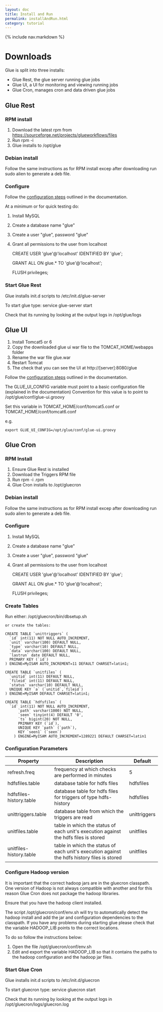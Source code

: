 ```yaml
---
layout: doc
title: Install and Run
permalink: installAndRun.html
category: tutorial
---
```



{% include nav.markdown %}


# Downloads

Glue is split into three installs:

* Glue Rest, the glue server running glue jobs
* Glue UI, a UI for monitoring and viewing running jobs
* Glue Cron, manages cron and data driven glue jobs


## Glue Rest

### RPM install

1. Download the latest rpm from https://sourceforge.net/projects/glueworkflows/files 
2. Run rpm -i <glue rest rpm>
3. Glue installs to /opt/glue



### Debian install

Follow the same instructions as for RPM install excep after downloading run sudo alien <rpm file> to generate a deb file.



### Configure

Follow the [configuration steps](configuration.html) outlined in the documentation.

At a minimum or for quick testing do:

1. Install MySQL
2. Create a database name "glue"
3. Create a user "glue", password "glue"
4. Grant all permissions to the user from localhost

    CREATE USER 'glue'@'localhost' IDENTIFIED BY 'glue';
    
    GRANT ALL ON glue.* TO 'glue'@'localhost';
    
    FLUSH privileges;


### Start Glue Rest

Glue installs init.d scripts to /etc/init.d/glue-server

To start glue type:
 service glue-server start
 
Check that its running by looking at the output logs in /opt/glue/logs


## Glue UI


1. Install Tomcat5 or 6
2. Copy the downloaded glue ui war file to the TOMCAT_HOME/webapps folder 
3. Rename the war file glue.war
4. Restart Tomcat
5. The check that you can see the UI at http://[server]:8080/glue

Follow the [configuration steps](configuration.html) outlined in the documentation.

The GLUE_UI_CONFIG variable must point to a basic configuration file (explained in the documentation)
Convention for this value is to point to /opt/glue/conf/glue-ui.groovy

Set this variable in TOMCAT_HOME/conf/tomcat5.conf or TOMCAT_HOME/conf/tomcat6.conf

e.g.

    export GLUE_UI_CONFIG=/opt/glue/conf/glue-ui.groovy
 


## Glue Cron

### RPM Install

1. Ensure Glue Rest is installed
2. Download the Triggers RPM file
3. Run rpm -i <rpm file>.rpm
4. Glue Cron installs to /opt/gluecron

### Debian install

Follow the same instructions as for RPM install excep after downloading run sudo alien <rpm file> to generate a deb file.


### Configure


1. Install MySQL
2. Create a database name "glue"
3. Create a user "glue", password "glue"
4. Grant all permissions to the user from localhost

    CREATE USER 'glue'@'localhost' IDENTIFIED BY 'glue';
    
    GRANT ALL ON glue.* TO 'glue'@'localhost';
    
    FLUSH privileges;

### Create Tables

Run either:
    /opt/gluecron/bin/dbsetup.sh
     
    or create the tables:

	CREATE TABLE `unittriggers` (
	  `id` int(11) NOT NULL AUTO_INCREMENT,
	  `unit` varchar(100) DEFAULT NULL,
	  `type` varchar(10) DEFAULT NULL,
	  `data` varchar(100) DEFAULT NULL,
	  `lastrun` date DEFAULT NULL,
	  PRIMARY KEY (`id`)
	) ENGINE=MyISAM AUTO_INCREMENT=11 DEFAULT CHARSET=latin1;
	
	CREATE TABLE `unitfiles` (
	  `unitid` int(11) DEFAULT NULL,
	  `fileid` int(11) DEFAULT NULL,
	  `status` varchar(10) DEFAULT NULL,
	  UNIQUE KEY `a` (`unitid`,`fileid`)
	) ENGINE=MyISAM DEFAULT CHARSET=latin1;
	
	CREATE TABLE `hdfsfiles` (
  	  `id` int(11) NOT NULL AUTO_INCREMENT,
          `path` varchar(1000) NOT NULL,
          `seen` tinyint(4) DEFAULT '0',
          `ts` bigint(20) NOT NULL,
          PRIMARY KEY (`id`),
          UNIQUE KEY `path` (`path`),
          KEY `seen1` (`seen`)
        ) ENGINE=MyISAM AUTO_INCREMENT=1289221 DEFAULT CHARSET=latin1

### Configuration Parameters

|Property | Description | Default
|---------|-------------|---------
refresh.freq | frequency at which checks are performed in minutes | 5
hdfsfiles.table | database table for hdfs files | hdfsfiles
hdfsfiles-history.table | database table for hdfs files for triggers of type hdfs-history | hdfsfiles
unittriggers.table | database table from which the triggers are read | unittriggers
unitfiles.table | table in which the status of each unit's execution against the hdfs files is stored | unitfiles
unitfiles-history.table | table in which the status of each unit's execution against the hdfs history files is stored | unitfiles

### Configure Hadoop version

It is important that the correct hadoop jars are in the gluecron classpath. One version of Hadoop is not always compatible with another
and for this reason Glue Cron does not package the hadoop libraries.

Ensure that you have the hadoop client installed.

The script /opt/gluecron/conf/env.sh will try to automatically detect the hadoop install and add the jar and configuration dependencies to the classpath.
If you have any problems during starting glue please check that the variable HADOOP_LIB points to the correct locations.

To do so follow the instructions below:

1. Open the file /opt/gluecron/conf/env.sh 
2. Edit and export the variable HADOOP_LIB so that it contains the paths to the hadoop configuration and the hadoop jar files.
 

### Start Glue Cron

Glue installs init.d scripts to /etc/init.d/gluecron

To start gluecron type:
 service gluecron start
 
Check that its running by looking at the output logs in /opt/gluecron/logs/gluecron.log

 
